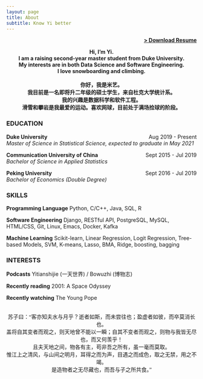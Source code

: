 ```yaml
---
layout: page
title: About
subtitle: Know Yi better
---
```


<span style="float: right; "><a href="{{ '/assets/resume.pdf' | prepend: site.baseurl }}"><strong>> Download Resume </strong></a> </span>
<br>

<div style="text-align: center;" >
    <span style="font-weight: bold;">
        Hi, I’m Yi. <br>
        I am a raising second-year master student from Duke University. <br>
        My interests are in both Data Science and Software Engineering. <br>
        I love snowboarding and climbing.
    </span>
</div> 
<br>
<div style="text-align: center;" >
    <span style="font-weight: bold;">
        你好，我是米艺。 <br>
        我目前是一名即将升二年级的硕士学生，来自杜克大学统计系。<br>
        我的兴趣是数据科学和软件工程。 <br>
        滑雪和攀岩是我最爱的运动。喜欢网球，目前处于满场捡球的阶段。
    </span>
</div> 

### EDUCATION
**Duke University** <span style="float: right; ">Aug 2019 - Present</span><br>
_Master of Science in Statistical Science, expected to graduate in May 2021_ 

**Communication University of China** <span style="float: right; ">Sept 2015 - Jul 2019</span><br>
_Bachelor of Science in Applied Statistics_  

**Peking University** <span style="float: right; ">Sept 2016 - Jul 2019</span><br>
_Bachelor of Economics (Double Degree)_

### SKILLS
**Programming Language**
Python, C/C++, Java, SQL, R
<br>

**Software Engineering**
Django, RESTful API, PostgreSQL, MySQL, HTML/CSS, Git, Linux, Emacs, Docker, Kafka
<br>

**Machine Learning**
Scikit-learn, Linear Regression, Logit Regression, Tree-based Models, SVM, K-means, Lasso, BMA, Ridge, boosting, bagging
<br>

### INTERESTS
**Podcasts**
Yitianshijie (一天世界) / Bowuzhi (博物志)

**Recently reading**
2001: A Space Odyssey

**Recently watching**
The Young Pope

<br>

<div style="text-align: center;font-family: KaiTi" >
    <span>
        苏子曰：“客亦知夫水与月乎？逝者如斯，而未尝往也；盈虚者如彼，而卒莫消长也。<br>
        盖将自其变者而观之，则天地曾不能以一瞬；自其不变者而观之，则物与我皆无尽也，而又何羡乎！<br>
        且夫天地之间，物各有主，苟非吾之所有，虽一毫而莫取。<br>
        惟江上之清风，与山间之明月，耳得之而为声，目遇之而成色，取之无禁，用之不竭。<br>
        是造物者之无尽藏也，而吾与子之所共食。”
    </span>
</div> 
<br>